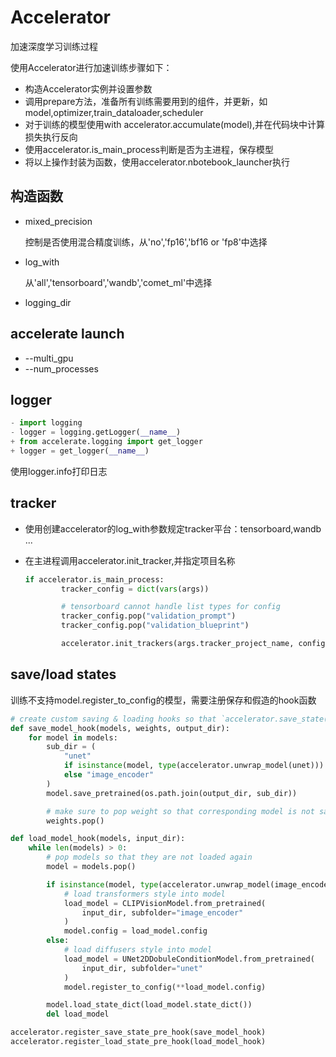 # Accelerator

加速深度学习训练过程

使用Accelerator进行加速训练步骤如下：

- 构造Accelerator实例并设置参数
- 调用prepare方法，准备所有训练需要用到的组件，并更新，如model,optimizer,train_dataloader,scheduler
- 对于训练的模型使用with accelerator.accumulate(model),并在代码块中计算损失执行反向
- 使用accelerator.is_main_process判断是否为主进程，保存模型
- 将以上操作封装为函数，使用accelerator.nbotebook_launcher执行

## 构造函数

- mixed_precision

  控制是否使用混合精度训练，从'no','fp16','bf16 or 'fp8'中选择

- log_with

  从'all','tensorboard','wandb','comet_ml'中选择
  
- logging_dir

## accelerate launch

- --multi_gpu 
- --num_processes

## logger

```python
- import logging
- logger = logging.getLogger(__name__)
+ from accelerate.logging import get_logger
+ logger = get_logger(__name__)
```

使用logger.info打印日志

## tracker

- 使用创建accelerator的log_with参数规定tracker平台：tensorboard,wandb ...

- 在主进程调用accelerator.init_tracker,并指定项目名称

  ```python
  if accelerator.is_main_process:
          tracker_config = dict(vars(args))
  
          # tensorboard cannot handle list types for config
          tracker_config.pop("validation_prompt")
          tracker_config.pop("validation_blueprint")
  
          accelerator.init_trackers(args.tracker_project_name, config=tracker_config)
  ```

  

## save/load states

训练不支持model.register_to_config的模型，需要注册保存和假造的hook函数

```python
# create custom saving & loading hooks so that `accelerator.save_state(...)` serializes in a nice format
def save_model_hook(models, weights, output_dir):
    for model in models:
        sub_dir = (
            "unet"
            if isinstance(model, type(accelerator.unwrap_model(unet)))
            else "image_encoder"
        )
        model.save_pretrained(os.path.join(output_dir, sub_dir))

        # make sure to pop weight so that corresponding model is not saved again
        weights.pop()

def load_model_hook(models, input_dir):
    while len(models) > 0:
        # pop models so that they are not loaded again
        model = models.pop()

        if isinstance(model, type(accelerator.unwrap_model(image_encoder))):
            # load transformers style into model
            load_model = CLIPVisionModel.from_pretrained(
                input_dir, subfolder="image_encoder"
            )
            model.config = load_model.config
        else:
            # load diffusers style into model
            load_model = UNet2DDobuleConditionModel.from_pretrained(
                input_dir, subfolder="unet"
            )
            model.register_to_config(**load_model.config)

        model.load_state_dict(load_model.state_dict())
        del load_model

accelerator.register_save_state_pre_hook(save_model_hook)
accelerator.register_load_state_pre_hook(load_model_hook)
```

